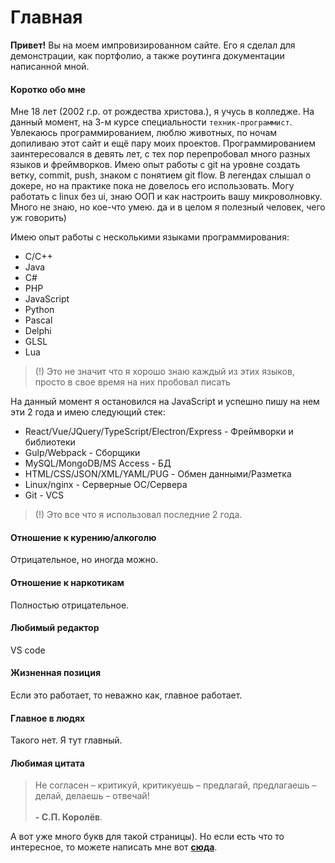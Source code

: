 # Главная
**Привет!** Вы на моем импровизированном сайте. Его я сделал для демонстрации, как портфолио, а также роутинга документации написанной мной.

#### Коротко обо мне
Мне 18 лет (2002 г.р. от рождества христова.), я учусь в колледже. На данный момент, на 3-м курсе специальности `техник-программист`. Увлекаюсь программированием, люблю животных, по ночам допиливаю этот сайт и ещё пару моих проектов. Программированием заинтересовался в девять лет, с тех пор перепробовал много разных языков и фреймворков. Имею опыт работы с git на уровне создать ветку, commit, push, знаком с понятием git flow. В легендах слышал о докере, но на практике пока не довелось его использовать. Могу работать с linux без ui, знаю ООП и как настроить вашу микроволновку. Много не знаю, но кое-что умею. да и в целом я полезный человек, чего уж говорить)

Имею опыт работы с несколькими языками программирования:
* C/C++
* Java
* C#
* PHP
* JavaScript
* Python
* Pascal
* Delphi
* GLSL
* Lua

> (!) Это не значит что я хорошо знаю каждый из этих языков, просто в свое время на них пробовал писать

На данный момент я остановился на JavaScript и успешно пишу на нем эти 2 года и имею следующий стек:
* React/Vue/JQuery/TypeScript/Electron/Express - Фреймворки и библиотеки
* Gulp/Webpack - Сборщики
* MySQL/MongoDB/MS Access - БД
* HTML/CSS/JSON/XML/YAML/PUG - Обмен данными/Разметка
* Linux/nginx - Серверные ОС/Сервера
* Git - VCS

> (!) Это все что я использовал последние 2 года.

#### Отношение к курению/алкоголю
Отрицательное, но иногда можно.

#### Отношение к наркотикам
Полностью отрицательное.

#### Любимый редактор
VS code

#### Жизненная позиция
Если это работает, то неважно как, главное работает.

#### Главное в людях
Такого нет. Я тут главный.

#### Любимая цитата
> Не согласен – критикуй, критикуешь – предлагай, предлагаешь – делай, делаешь – отвечай! <br><br> **- С.П. Королёв**.

А вот уже много букв для такой страницы). Но если есть что то интересное, то можете написать мне вот [**сюда**](mailto:astecom@mailru).